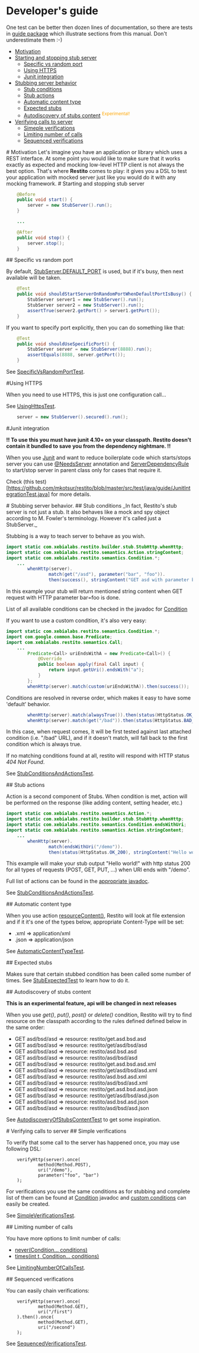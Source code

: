 # Developer's guide

One test can be better then dozen lines of documentation, so there are tests in [guide package](https://github.com/mkotsur/restito/blob/master/src/test/java/guide) which illustrate sections from this manual. Don't underestimate them :-)

* [Motivation](#motivation)
* [Starting and stopping stub server](#starting_and_stopping_stub_server)
    * [Specific vs random port](#specific_vs_random_port)
    * [Using HTTPS](#using_https)
    * [Junit integration](#junit_integration)
* [Stubbing server behavior](#stubbing_server_behavior)
    * [Stub conditions](#stub_conditions)
    * [Stub actions](#stub_actions)
    * [Automatic content type](#automatic_content_type)
    * [Expected stubs](#expected_stubs)
    * [Autodiscovery of stubs content](#autodiscovery_of_stubs_content) <sup style="color: orange">Experimental!</sup>
* [Verifying calls to server](#verifying_calls_to_server)
    * [Simeple verifications](#simple_verifications)
    * [Limiting number of calls](#limiting_number_of_calls)
    * [Sequenced verifications](#sequenced_verification)

<a name="motivation"/>
# Motivation
Let's imagine you have an application or library which uses a REST interface. At some point you would like to make sure that it works exactly as expected and mocking low-level HTTP client is not always the best option. That's where <b>Restito</b> comes to play: it gives you a DSL to test your application with mocked server just like you would do it with any mocking framework.

<a name="starting_and_stopping_stub_server"/>
# Starting and stopping stub server

```java
	@Before
	public void start() {
		server = new StubServer().run();
	}

	...

	@After
    public void stop() {
        server.stop();
    }
```

<a name="specific_vs_random_port" />
## Specific vs random port

By default, [StubServer.DEFAULT_PORT](http://mkotsur.github.com/restito/javadoc/current/com/xebialabs/restito/server/StubServer.html#DEFAULT_PORT) is used, but if it's busy, then next available will be taken.

```java
	@Test
	public void shouldStartServerOnRandomPortWhenDefaultPortIsBusy() {
		StubServer server1 = new StubServer().run();
		StubServer server2 = new StubServer().run();
		assertTrue(server2.getPort() > server1.getPort());
	}
```
If you want to specify port explicitly, then you can do something like that:

```java
    @Test
    public void shouldUseSpecificPort() {
        StubServer server = new StubServer(8888).run();
        assertEquals(8888, server.getPort());
    }
```

See [SpecificVsRandomPortTest](https://github.com/mkotsur/restito/blob/master/src/test/java/guide/SpecificVsRandomPortTest.java).

<a name="using_https" />
#Using HTTPS

When you need to use HTTPS, this is just one configuration call...

See [UsingHttpsTest](https://github.com/mkotsur/restito/blob/master/src/test/java/guide/UsingHttpsTest.java).

```java
    server = new StubServer().secured().run();
```

<a name="junit_integration" />
#Junit integration

**!! To use this you must have junit 4.10+ on your classpath. Restito doesn't contain it bundled to save you from the dependency nightmare. !!**

When you use [Junit](http://junit.org) and want to reduce boilerplate code which starts/stops server you can use [@NeedsServer](http://mkotsur.github.com/restito/javadoc/current/com/xebialabs/restito/support/junit/NeedsServer.html) annotation and [ServerDependencyRule](http://mkotsur.github.com/restito/javadoc/current/com/xebialabs/restito/support/junit/ServerDependencyRule.html) to start/stop server in parent class only for cases that require it.

Check (this test)[https://github.com/mkotsur/restito/blob/master/src/test/java/guide/JunitIntegrationTest.java] for more details.

<a name="stubbing_server_behavior" />
# Stubbing server behavior.


<a name="stub_conditions" />
## Stub conditions
_In fact, Restito's stub server is not just a stub. It also behaves like a mock and spy object according to M. Fowler's terminology. However it's called just a StubServer._

Stubbing is a way to teach server to behave as you wish.

```java
import static com.xebialabs.restito.builder.stub.StubHttp.whenHttp;
import static com.xebialabs.restito.semantics.Action.stringContent;
import static com.xebialabs.restito.semantics.Condition.*;
    ...
		whenHttp(server).
				match(get("/asd"), parameter("bar", "foo")).
				then(success(), stringContent("GET asd with parameter bar=foo"));
```

In this example your stub will return mentioned string content when GET request with HTTP parameter bar=foo is done.

List of all available conditions can be checked in the javadoc for [Condition](http://mkotsur.github.com/restito/javadoc/current/com/xebialabs/restito/semantics/Condition.html)

If you want to use a custom condition, it's also very easy:

```java
import static com.xebialabs.restito.semantics.Condition.*;
import com.google.common.base.Predicate;
import com.xebialabs.restito.semantics.Call;
    ...
        Predicate<Call> uriEndsWithA = new Predicate<Call>() {
            @Override
            public boolean apply(final Call input) {
                return input.getUri().endsWith("a");
            }
        };
        whenHttp(server).match(custom(uriEndsWithA)).then(success());
```

Conditions are resolved in reverse order, which makes it easy to have some 'default' behavior.

```java
        whenHttp(server).match(alwaysTrue()).then(status(HttpStatus.OK_200));
        whenHttp(server).match(get("/bad")).then(status(HttpStatus.BAD_REQUEST_400));
```

In this case, when request comes, it will be first tested against last attached condition (i.e. "/bad" URL), and if it doesn't match, will fall back to the first condition which is always true.

If no matching conditions found at all, restito will respond with HTTP status _404 Not Found_.

See [StubConditionsAndActionsTest](https://github.com/mkotsur/restito/blob/master/src/test/java/guide/StubConditionsAndActionsTest.java).

<a name="stub_actions" />
## Stub actions

Action is a second component of Stubs. When condition is met, action will be performed on the response (like adding content, setting header, etc.)

```java
import static com.xebialabs.restito.semantics.Action.*;
import static com.xebialabs.restito.builder.stub.StubHttp.whenHttp;
import static com.xebialabs.restito.semantics.Condition.endsWithUri;
import static com.xebialabs.restito.semantics.Action.stringContent;
    ...
        whenHttp(server).
                match(endsWithUri("/demo")).
                then(status(HttpStatus.OK_200), stringContent("Hello world!"));
```
This example will make your stub output "Hello world!" with http status 200 for all types of requests (POST, GET, PUT, ...) when URI ends with "/demo".

Full list of actions can be found in the [appropriate javadoc](http://mkotsur.github.com/restito/javadoc/current/com/xebialabs/restito/semantics/Action.html).

See [StubConditionsAndActionsTest](https://github.com/mkotsur/restito/blob/master/src/test/java/guide/StubConditionsAndActionsTest.java).

<a name="automatic_content_type" />
## Automatic content type

When you use action [resourceContent\(\)](http://mkotsur.github.com/restito/javadoc/current/com/xebialabs/restito/semantics/Action.html#resourceContent\(java.lang.String\)), Restito will look at file extension and if it it's one of the types below, appropriate Content-Type will be set:

* .xml => application/xml
* .json => application/json

See [AutomaticContentTypeTest](https://github.com/mkotsur/restito/blob/master/src/test/java/guide/AutomaticContentTypeTest.java).

<a name="expected_stubs" />
## Expected stubs

Makes sure that certain stubbed condition has been called some number of times. See [StubExpectedTest](https://github.com/mkotsur/restito/blob/master/src/test/java/guide/StubExpectedTest.java) to learn how to do it.

<a name="autodiscovery_of_stubs_content" />
## Autodiscovery of stubs content

**This is an experimental feature, api will be changed in next releases**

When you use _get()_, _put()_, _post()_ or _delete()_ condition, Restito will try to find resource on the classpath according to the rules defined defined below in the same order:

* GET asd/bsd/asd => resource: restito/get.asd.bsd.asd
* GET asd/bsd/asd => resource: restito/get/asd/bsd/asd
* GET asd/bsd/asd => resource: restito/asd.bsd.asd
* GET asd/bsd/asd => resource: restito/asd/bsd/asd
* GET asd/bsd/asd => resource: restito/get.asd.bsd.asd.xml
* GET asd/bsd/asd => resource: restito/get/asd/bsd/asd.xml
* GET asd/bsd/asd => resource: restito/asd.bsd.asd.xml
* GET asd/bsd/asd => resource: restito/asd/bsd/asd.xml
* GET asd/bsd/asd => resource: restito/get.asd.bsd.asd.json
* GET asd/bsd/asd => resource: restito/get/asd/bsd/asd.json
* GET asd/bsd/asd => resource: restito/asd.bsd.asd.json
* GET asd/bsd/asd => resource: restito/asd/bsd/asd.json

See [AutodiscoveryOfStubsContentTest](https://github.com/mkotsur/restito/blob/master/src/test/java/guide/AutodiscoveryOfStubsContentTest.java) to get some inspiration.

<a name="verifying_calls_to_server" />
# Verifying calls to server

<a name="simple_verifications" />
## Simple verifications

To verify that some call to the server has happened once, you may use following DSL:

```
    verifyHttp(server).once(
            method(Method.POST),
            uri("/demo"),
            parameter("foo", "bar")
    );
```

For verifications you use the same conditions as for stubbing and complete list of them can be found at [Condition](http://mkotsur.github.com/restito/javadoc/current/com/xebialabs/restito/semantics/Condition.html) javadoc and [custom conditions](http://mkotsur.github.com/restito/javadoc/current/com/xebialabs/restito/semantics/Condition.html#custom\(com.google.common.base.Predicate\)) can easily be created.

See [SimpleVerificationsTest](https://github.com/mkotsur/restito/blob/master/src/test/java/guide/SimpleVerificationsTest.java).


<a name="limiting_number_of_calls" />
## Limiting number of calls

You have more options to limit number of calls:

* [never(Condition... conditions)](http://mkotsur.github.com/restito/javadoc/current/com/xebialabs/restito/builder/verify/VerifyHttp.html#never\(com.xebialabs.restito.semantics.Condition...\))
* [times(int t, Condition... conditions)](http://mkotsur.github.com/restito/javadoc/current/com/xebialabs/restito/builder/verify/VerifyHttp.html#times\(int,%20com.xebialabs.restito.semantics.Condition...\))

See [LimitingNumberOfCallsTest](https://github.com/mkotsur/restito/blob/master/src/test/java/guide/LimitingNumberOfCallsTest.java).

<a name="sequenced_verification" />
## Sequenced verifications

You can easily chain verifications:

```
    verifyHttp(server).once(
            method(Method.GET),
            uri("/first")
    ).then().once(
            method(Method.GET),
            uri("/second")
    );
```

See [SequencedVerificationsTest](https://github.com/mkotsur/restito/blob/master/src/test/java/guide/SequencedVerificationsTest.java).
